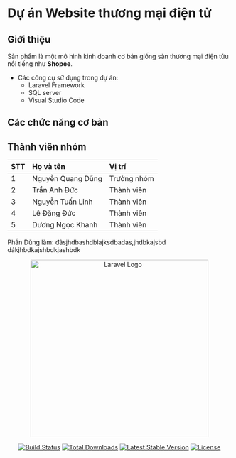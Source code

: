 # Dự án Website thương mại điện tử

## Giới thiệu
Sản phẩm là một mô hình kinh doanh cơ bản giống sàn thương mại điện tửu nổi tiếng như **Shopee**.

- Các công cụ sử dụng trong dự  án:
    - Laravel Framework
    - SQL server
    - Visual Studio Code

## Các chức năng cơ bản

## Thành viên nhóm
| STT | Họ và tên | Vị trí |
| :-- | :-- | :-- |
| 1 | Nguyễn Quang Dũng | Trưởng nhóm |
| 2 | Trần Anh Đức | Thành viên |
| 3 | Nguyễn Tuấn Linh | Thành viên |
| 4 | Lê Đăng Đức | Thành viên |
| 5 | Dương Ngọc Khanh | Thành viên |

Phần Dũng làm:
đâsjhdbashdblajksdbadas,jhdbkajsbd
dákjhbdkajshbdkjashbdk

<p align="center"><a href="https://laravel.com" target="_blank"><img src="https://raw.githubusercontent.com/laravel/art/master/logo-lockup/5%20SVG/2%20CMYK/1%20Full%20Color/laravel-logolockup-cmyk-red.svg" width="400" alt="Laravel Logo"></a></p>

<p align="center">
<a href="https://github.com/laravel/framework/actions"><img src="https://github.com/laravel/framework/workflows/tests/badge.svg" alt="Build Status"></a>
<a href="https://packagist.org/packages/laravel/framework"><img src="https://img.shields.io/packagist/dt/laravel/framework" alt="Total Downloads"></a>
<a href="https://packagist.org/packages/laravel/framework"><img src="https://img.shields.io/packagist/v/laravel/framework" alt="Latest Stable Version"></a>
<a href="https://packagist.org/packages/laravel/framework"><img src="https://img.shields.io/packagist/l/laravel/framework" alt="License"></a>
</p>
